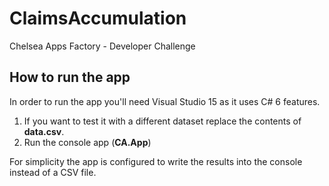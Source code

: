 # ClaimsAccumulation
Chelsea Apps Factory - Developer Challenge



## How to run the app
In order to run the app you'll need Visual Studio 15 as it uses C# 6 features.

1. If you want to test it with a different dataset replace the contents of **data.csv**.
2. Run the console app (**CA.App**)

For simplicity the app is configured to write the results into the console instead of a CSV file.
